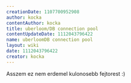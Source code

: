 ```yaml
---
creationDate: 1107700952908 
author: kocka 
contentAuthor: kocka 
title: uberloom/DB connection pool 
contentUpdateDate: 1112043796422 
name: uberloomDB connection pool 
layout: wiki 
date: 1112043796422 
creator: kocka 
---
```

Asszem ez nem erdemel kulonosebb fejtorest :)
